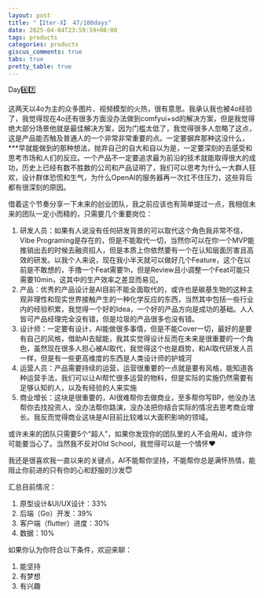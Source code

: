 ```yaml
---
layout: post
title: "【Iter-X】 47/100days"
date: 2025-04-04T23:59:59+08:00
tags: products
categories: products
giscus_comments: true
tabs: true
pretty_table: true
---
```


Day4️⃣7️⃣

这两天以4o为主的众多图片、视频模型的火热，很有意思。我承认我也被4o经验了，我觉得现在4o还有很多方面没办法做到comfyui+sd的解决方案，但是我觉得绝大部分场景他就是最佳解决方案，因为门槛太低了，我觉得很多人忽略了这点，这是产品能否触及普通人的一个非常非常重要的点。一定要摒弃那种这没什么，\*\*\*早就能做到的那种想法，抛弃自己的自大和自以为是，一定要深刻的去感受和思考市场和人们的反应。一个产品不一定要追求最为前沿的技术就能取得很大的成功，历史上已经有数不胜数的公司和产品证明了，我们可以思考为什么一大群人狂欢，设计群体恐慌和生气，为什么OpenAI的服务器再一次扛不住压力，这些背后都有很深刻的原因。

借着这个节奏分享一下未来的创业团队，我之前应该也有简单提过一点，我相信未来的团队一定小而精的，只需要几个重要岗位：

1. 研发人员：如果有人说没有任何研发背景的可以取代这个角色我非常不信，Vibe Programing是存在的，但是不能取代一切，当然你可以在你一个MVP能推销出去的时候去融资招人，但是本质上你依然要有一个在认知层面厉害且高效的研发。以我个人来说，现在我小半天就可以做好几个Feature，这个在以前是不敢想的，手撸一个Feat需要1h，但是Review且小调整一个Feat可能只需要10min，这其中的生产效率之差显而易见。
2. 产品：优秀的产品设计是AI目前不能全面取代的，或许也是碳基生物的这种主观非理性和现实世界接触产生的一种化学反应的东西，当然其中包括一些行业内的经验积累，我觉得一个好的Idea，一个好的产品方向是成功的基础。人人皆可产品经理完全没有错，但是垃圾的产品很多也没有错。
3. 设计师：一定要有设计，AI能做很多事情，但是不能Cover一切，最好的是要有自己的风格，借助AI去赋能，我其实觉得设计反而在未来是很重要的一个角色，虽然现在很多人担心被AI取代，我觉得这个也是趋势，和AI取代研发人员一样，但是有一些更高维度的东西是人类设计师的护城河
4. 运营人员：产品需要持续的运营，运营很重要的一点就是要有风格，能知道各种运营手法，我们可以让AI帮忙很多运营的物料，但是实际的实施仍然需要有足够认知的人，以及有经验的人来实施
5. 商业增长：这块是很重要的，AI很难帮你去做商业，至多帮你写BP，他没办法帮你去找投资人，没办法帮你路演，没办法把你结合实际的情况去思考商业增长。我反而觉得商业这块是AI目前比较难以大面积影响的领域。

或许未来的团队只需要5个“超人”，如果你发现你的团队里的人不会用AI，或许你可能要当心了。当然我不反对Old School，我觉得可以是一个情怀❤️

我还是很喜欢我一直以来的关键点，AI不能帮你坚持，不能帮你总是满怀热情，能阻止你前进的只有你的心和舒服的沙发😇

汇总目前情况：

1. 原型设计&UI/UX设计：33%
2. 后端（Go）开发：39%
3. 客户端（flutter）进度：30%
4. 数据：10%

如果你认为你符合以下条件，欢迎来聊：

1. 能坚持
2. 有梦想
3. 有兴趣
